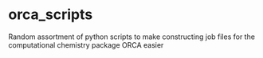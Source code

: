 # orca_scripts
Random assortment of python scripts to make constructing job files for the computational chemistry package ORCA easier

